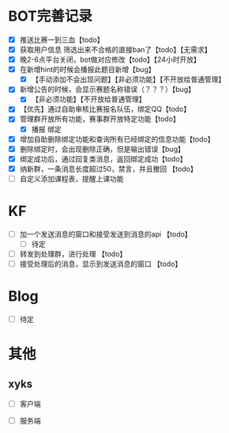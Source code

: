 # BOT完善记录

- [x] 推送比赛一到三血【todo】
- [x] 获取用户信息 筛选出来不合格的直接ban了【todo】【无需求】
- [x] 晚2-6点平台关闭，bot做对应修改【todo】【24小时开放】
- [x] 在新增hint的时候会播报此题目新增【bug】
    - [x] 【手动添加不会出现问题】【非必须功能】【不开放给普通管理】
- [x] 新增公告的时候，会显示赛题名称错误（？？？）【bug】
    - [x] 【非必须功能】【不开放给普通管理】
- [x] 【优先】通过自助审核比赛报名队伍，绑定QQ【todo】
- [x] 管理群开放所有功能，赛事群开放特定功能【todo】
    - [x] 播报 绑定  
- [x] 增加自助删除绑定功能和查询所有已经绑定的信息功能【todo】
- [x] 删除绑定时，会出现删除正确，但是输出错误【bug】
- [x] 绑定成功后，通过回复类消息，返回绑定成功【todo】
- [x] 纳新群，一条消息长度超过50，禁言，并且撤回 【todo】
- [ ] 自定义添加课程表，提醒上课功能
# KF

- [ ] 加一个发送消息的窗口和接受发送到消息的api 【todo】
    - [ ] 待定
- [ ] 转发到处理群，进行处理 【todo】
- [ ] 接受处理后的消息，显示到发送消息的窗口 【todo】

# Blog

- [ ] 待定

# 其他

## xyks

- [ ] 客户端

- [ ] 服务端